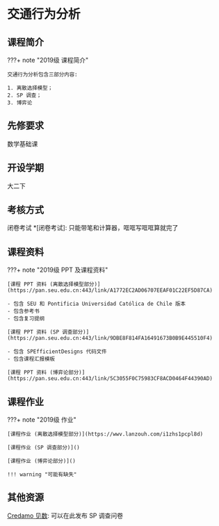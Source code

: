 # 交通行为分析

## 课程简介

???+ note "2019级 课程简介"

    交通行为分析包含三部分内容: 

    1. 离散选择模型；
    2. SP 调查；
    3. 博弈论

## 先修要求

数学基础课

## 开设学期

大二下

## 考核方式

闭卷考试
*[闭卷考试]: 只能带笔和计算器，哐哐写哐哐算就完了

## 课程资料

???+ note "2019级 PPT 及课程资料"

    [课程 PPT 资料 (离散选择模型部分)](https://pan.seu.edu.cn:443/link/A1772EC2AD06707EEAF01C22EF5D87CA)

    - 包含 SEU 和 Pontificia Universidad Católica de Chile 版本
    - 包含参考书
    - 包含复习提纲
    
    [课程 PPT 资料 (SP 调查部分)](https://pan.seu.edu.cn:443/link/9DBE8F814FA16491673B0B9E445510F4)

    - 包含 SPEfficientDesigns 代码文件
    - 包含课程汇报模板

    [课程 PPT 资料 (博弈论部分)](https://pan.seu.edu.cn:443/link/5C3055F0C75983CF8ACD0464F44390AD)

## 课程作业

???+ note "2019级 作业"

    [课程作业 (离散选择模型部分)](https://wwv.lanzouh.com/i1zhs1pcpl8d)

    [课程作业 (SP 调查部分)]()

    [课程作业 (博弈论部分)]()

    !!! warning "可能有缺失"

## 其他资源

[Credamo 见数](https://www.credamo.com/#/): 可以在此发布 SP 调查问卷
